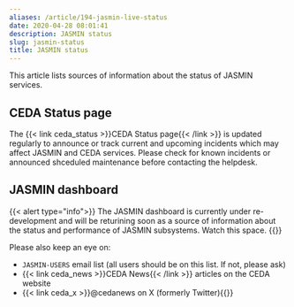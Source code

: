```yaml
---
aliases: /article/194-jasmin-live-status
date: 2020-04-28 08:01:41
description: JASMIN status
slug: jasmin-status
title: JASMIN status
---
```


This article lists sources of information about the status of JASMIN services.

## CEDA Status page

The {{< link ceda_status >}}CEDA Status page{{< /link >}} is updated regularly to announce or track current and upcoming incidents which may affect JASMIN and CEDA services. Please check for known incidents or announced shceduled maintenance before contacting the helpdesk.

## JASMIN dashboard

{{< alert type="info">}}
The JASMIN dashboard is currently under re-development and will be returining soon as a source of information about the status and performance of JASMIN subsystems. Watch this space.
{{</alert>}}

Please also keep an eye on:
- `JASMIN-USERS` email list (all users should be on this list. If not, please ask)
- {{< link ceda_news >}}CEDA News{{< /link >}} articles on the CEDA website
- {{< link ceda_x >}}@cedanews on X (formerly Twitter){{</link>}}